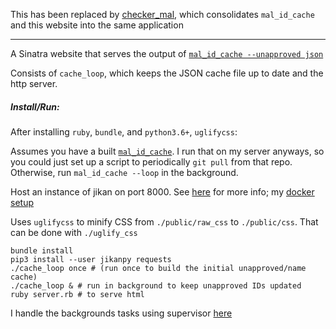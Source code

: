 This has been replaced by [checker_mal](https://github.com/Hiyori-API/checker_mal), which consolidates `mal_id_cache` and this website into the same application

---

A Sinatra website that serves the output of [`mal_id_cache --unapproved json`](https://github.com/seanbreckenridge/mal-id-cache)

Consists of `cache_loop`, which keeps the JSON cache file up to date and the http server.

##### Install/Run:

After installing `ruby`, `bundle`, and `python3.6+`, `uglifycss`:

Assumes you have a built [`mal_id_cache`](https://github.com/seanbreckenridge/mal-id-cache). I run that on my server anyways, so you could just set up a script to periodically `git pull` from that repo. Otherwise, run `mal_id_cache --loop` in the background.

Host an instance of jikan on port 8000. See [here](https://github.com/jikan-me/jikan-rest#01-installation-prerequisites) for more info; my [docker setup](https://github.com/seanbreckenridge/docker-jikan)

Uses `uglifycss` to minify CSS from `./public/raw_css` to `./public/css`. That can be done with `./uglify_css`

```
bundle install
pip3 install --user jikanpy requests
./cache_loop once # (run once to build the initial unapproved/name cache)
./cache_loop & # run in background to keep unapproved IDs updated
ruby server.rb # to serve html
```

I handle the backgrounds tasks using supervisor [here](https://github.com/seanbreckenridge/vps)
